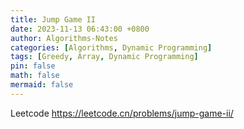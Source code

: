 ```yaml
---
title: Jump Game II
date: 2023-11-13 06:43:00 +0800
author: Algorithms-Notes
categories: [Algorithms, Dynamic Programming]
tags: [Greedy, Array, Dynamic Programming]
pin: false
math: false
mermaid: false
---
```


Leetcode <https://leetcode.cn/problems/jump-game-ii/>